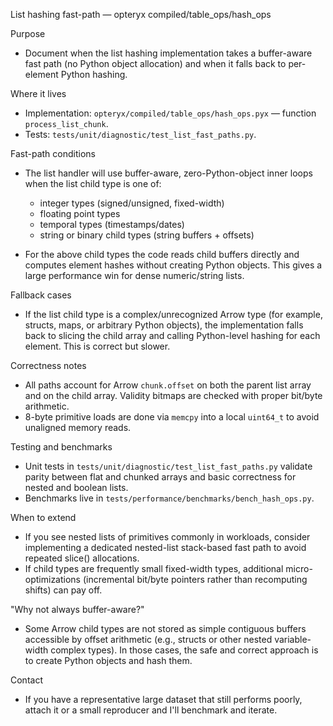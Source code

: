 List hashing fast-path — opteryx compiled/table_ops/hash_ops

Purpose
- Document when the list hashing implementation takes a buffer-aware fast path (no Python object allocation) and when it falls back to per-element Python hashing.

Where it lives
- Implementation: `opteryx/compiled/table_ops/hash_ops.pyx` — function `process_list_chunk`.
- Tests: `tests/unit/diagnostic/test_list_fast_paths.py`.

Fast-path conditions
- The list handler will use buffer-aware, zero-Python-object inner loops when the list child type is one of:
  - integer types (signed/unsigned, fixed-width)
  - floating point types
  - temporal types (timestamps/dates)
  - string or binary child types (string buffers + offsets)

- For the above child types the code reads child buffers directly and computes element hashes without creating Python objects. This gives a large performance win for dense numeric/string lists.

Fallback cases
- If the list child type is a complex/unrecognized Arrow type (for example, structs, maps, or arbitrary Python objects), the implementation falls back to slicing the child array and calling Python-level hashing for each element. This is correct but slower.

Correctness notes
- All paths account for Arrow `chunk.offset` on both the parent list array and on the child array. Validity bitmaps are checked with proper bit/byte arithmetic.
- 8-byte primitive loads are done via `memcpy` into a local `uint64_t` to avoid unaligned memory reads.

Testing and benchmarks
- Unit tests in `tests/unit/diagnostic/test_list_fast_paths.py` validate parity between flat and chunked arrays and basic correctness for nested and boolean lists.
- Benchmarks live in `tests/performance/benchmarks/bench_hash_ops.py`.

When to extend
- If you see nested lists of primitives commonly in workloads, consider implementing a dedicated nested-list stack-based fast path to avoid repeated slice() allocations.
- If child types are frequently small fixed-width types, additional micro-optimizations (incremental bit/byte pointers rather than recomputing shifts) can pay off.

"Why not always buffer-aware?"
- Some Arrow child types are not stored as simple contiguous buffers accessible by offset arithmetic (e.g., structs or other nested variable-width complex types). In those cases, the safe and correct approach is to create Python objects and hash them.

Contact
- If you have a representative large dataset that still performs poorly, attach it or a small reproducer and I'll benchmark and iterate.
